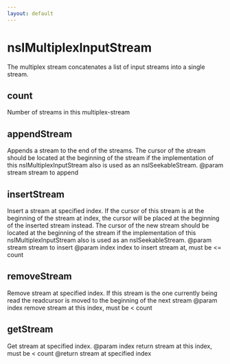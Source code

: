 ```yaml
---
layout: default
---
```


# nsIMultiplexInputStream #

The multiplex stream concatenates a list of input streams into a single
stream.


## count ##

Number of streams in this multiplex-stream


## appendStream ##

Appends a stream to the end of the streams. The cursor of the stream
should be located at the beginning of the stream if the implementation
of this nsIMultiplexInputStream also is used as an nsISeekableStream.
@param stream  stream to append


## insertStream ##

Insert a stream at specified index.  If the cursor of this stream is at
the beginning of the stream at index, the cursor will be placed at the
beginning of the inserted stream instead.
The cursor of the new stream should be located at the beginning of the
stream if the implementation of this nsIMultiplexInputStream also is
used as an nsISeekableStream.
@param stream  stream to insert
@param index   index to insert stream at, must be <= count


## removeStream ##

Remove stream at specified index. If this stream is the one currently
being read the readcursor is moved to the beginning of the next
stream
@param index   remove stream at this index, must be < count


## getStream ##

Get stream at specified index.
@param index   return stream at this index, must be < count
@return        stream at specified index

